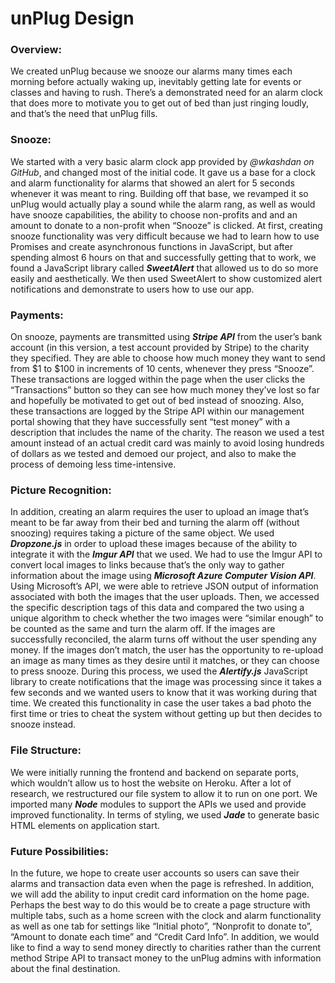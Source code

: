 # unPlug Design

### Overview:
We created unPlug because we snooze our alarms many times each morning before actually waking up, inevitably getting late for events or classes and having to rush. There’s a demonstrated need for an alarm clock that does more to motivate you to get out of bed than just ringing loudly, and that’s the need that unPlug fills. 

### Snooze:
We started with a very basic alarm clock app provided by _@wkashdan on GitHub_, and changed most of the initial code. It gave us a base for a clock and alarm functionality for alarms that showed an alert for 5 seconds whenever it was meant to ring. Building off that base, we revamped it so unPlug would actually play a sound while the alarm rang, as well as would have snooze capabilities, the ability to choose non-profits and and an amount to donate to a non-profit when “Snooze” is clicked. At first, creating snooze functionality was very difficult because we had to learn how to use Promises and create asynchronous functions in JavaScript, but after spending almost 6 hours on that and successfully getting that to work, we found a JavaScript library called **_SweetAlert_** that allowed us to do so more easily and aesthetically. We then used SweetAlert to show customized alert notifications and demonstrate to users how to use our app. 

### Payments:
On snooze, payments are transmitted using **_Stripe API_** from the user’s bank account (in this version, a test account provided by Stripe) to the charity they specified. They are able to choose how much money they want to send from $1 to $100 in increments of 10 cents, whenever they press “Snooze”. These transactions are logged within the page when the user clicks the “Transactions” button so they can see how much money they’ve lost so far and hopefully be motivated to get out of bed instead of snoozing. Also, these transactions are logged by the Stripe API within our management portal showing that they have successfully sent “test money” with a description that includes the name of the charity. The reason we used a test amount instead of an actual credit card was mainly to avoid losing hundreds of dollars as we tested and demoed our project, and also to make the process of demoing less time-intensive. 

### Picture Recognition:
In addition, creating an alarm requires the user to upload an image that’s meant to be far away from their bed and turning the alarm off (without snoozing) requires taking a picture of the same object. We used **_Dropzone.js_** in order to upload these images because of the ability to integrate it with the **_Imgur API_** that we used. We had to use the Imgur API to convert local images to links because that’s the only way to gather information about the image using **_Microsoft Azure Computer Vision API_**. Using Microsoft’s API, we were able to retrieve JSON output of information associated with both the images that the user uploads. Then, we accessed the specific description tags of this data and compared the two using a unique algorithm to check whether the two images were “similar enough” to be counted as the same and turn the alarm off. If the images are successfully reconciled, the alarm turns off without the user spending any money. If the images don’t match, the user has the opportunity to re-upload an image as many times as they desire until it matches, or they can choose to press snooze. During this process, we used the **_Alertify.js_** JavaScript library to create notifications that the image was processing since it takes a few seconds and we wanted users to know that it was working during that time. We created this functionality in case the user takes a bad photo the first time or tries to cheat the system without getting up but then decides to snooze instead.

### File Structure:
We were initially running the frontend and backend on separate ports, which wouldn’t allow us to host the website on Heroku. After a lot of research, we restructured our file system to allow it to run on one port. We imported many **_Node_** modules to support the APIs we used and provide improved functionality. In terms of styling, we used **_Jade_** to generate basic HTML elements on application start.

### Future Possibilities:
In the future, we hope to create user accounts so users can save their alarms and transaction data even when the page is refreshed. In addition, we will add the ability to input credit card information on the home page. Perhaps the best way to do this would be to create a page structure with multiple tabs, such as a home screen with the clock and alarm functionality as well as one tab for settings like “Initial photo”, “Nonprofit to donate to”, “Amount to donate each time” and “Credit Card Info”. In addition, we would like to find a way to send money directly to charities rather than the current method Stripe API to transact money to the unPlug admins with information about the final destination.
